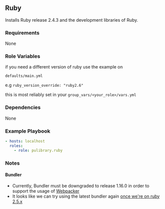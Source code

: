 ## Ruby

Installs Ruby release 2.4.3 and the development libraries of Ruby.

### Requirements

None

### Role Variables

if you need a different version of ruby use the example on 

`defaults/main.yml`

e.g `ruby_version_override: "ruby2.6"`

this is most reliably set in your `group_vars/<your_role>/vars.yml`

### Dependencies

None

### Example Playbook

```yaml
- hosts: localhost
  roles:
    - role: pulibrary.ruby
```

### Notes
#### Bundler
- Currently, Bundler must be downgraded to release 1.16.0 in order to support the usage of [Webpacker](https://github.com/rails/webpacker)
- It looks like we can try using the latest bundler again [once we're on ruby 2.5.x](https://github.com/bundler/bundler/issues/6227)
